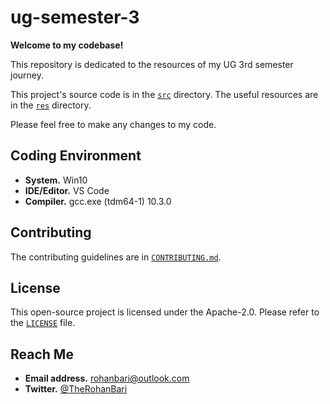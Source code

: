 # ug-semester-3

**Welcome to my codebase!**

This repository is dedicated to the resources of my UG 3rd semester journey.

This project's source code is in the [`src`](./src) directory. The useful
resources are in the [`res`](./res) directory.

Please feel free to make any changes to my code.

## Coding Environment

- **System.** Win10
- **IDE/Editor.** VS Code
- **Compiler.** gcc.exe (tdm64-1) 10.3.0

## Contributing

The contributing guidelines are
in [`CONTRIBUTING.md`](./CONTRIBUTING.md).

## License

This open-source project is licensed under the Apache-2.0.
Please refer to the [`LICENSE`](./LICENSE) file.

## Reach Me

- **Email address.** rohanbari@outlook.com
- **Twitter.** [@TheRohanBari](https://twitter.com/TheRohanBari)
